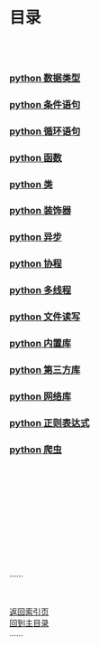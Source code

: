 # 目录

<br />
<br />

### [python 数据类型](datetype/Readme.md)

### [python 条件语句](condition/Readme.md)

### [python 循环语句](loop/Readme.md)

### [python 函数](function/Readme.md)

### [python 类](class/Readme.md)

### [python 装饰器](Decorators/Readme.md)

### [python 异步](asyncio/Readme.md)

### [python 协程](coroutines/coroutines.md)

### [python 多线程](multithreading/Readme.md)

### [python 文件读写](file_io/Readme.md)

### [python 内置库](common_built-in_Libraries/Readme.md)

### [python 第三方库](common_third_party_libraries/Readme.md)

### [python 网络库](network_libraries/Readme.md)

### [python 正则表达式](regular_expression/Readme.md)

### [python 爬虫](spider/Readme.md)

<br />
<br />
<br />
<br />
<br />

<br />
<br />
<br />
<br />
<br />

......   
<br />
<br />

[返回索引页](Readme.md)  
[回到主目录](../README.md)   
......    
